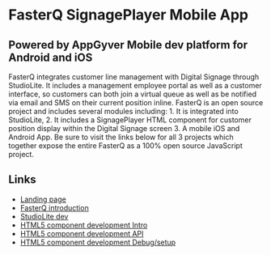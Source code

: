 FasterQ SignagePlayer Mobile App
===

Powered by AppGyver Mobile dev platform for Android and iOS
---

FasterQ integrates customer line management with Digital Signage through StudioLite. It includes a management employee portal as well as a customer interface, so customers can both join a virtual queue as well as be notified via email and SMS on their current position inline. FasterQ is an open source project and includes several modules including: 1. It is integrated into StudioLite, 2. It includes a SignagePlayer HTML component for customer position display within the Digital Signage screen 3. A mobile iOS and Android App.  Be sure to visit the links below for all 3 projects which together expose the entire FasterQ as a 100% open source JavaScript project.


Links
-----
- [Landing page](http://www.fasterq.com)
- [FasterQ introduction](http://www.digitalsignage.com/_html/video_tutorials.html?videoNumber=FasterQ)
- [StudioLite dev](https://github.com/born2net/signagestudio_web-lite)
- [HTML5 component development Intro](http://www.digitalsignage.com/_html/video_tutorials.html?videoNumber=htmlSdkIntro)
- [HTML5 component development API](http://www.digitalsignage.com/_html/video_tutorials.html?videoNumber=htmlSdkAPI)
- [HTML5 component development Debug/setup](http://www.digitalsignage.com/_html/video_tutorials.html?videoNumber=htmlSdkDebug)
